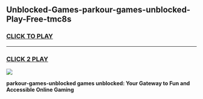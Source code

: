 
## Unblocked-Games-parkour-games-unblocked-Play-Free-tmc8s
<h3>
<a href="https://premium76.site?title=parkour-games-unblocked&ref=22A">CLICK TO PLAY</a></h3>
<hr>

<h3>
<a href="https://premium76.site?title=parkour-games-unblocked&ref=22A">CLICK 2 PLAY</a>
  
</h3>

<a href="https://premium76.site?title=parkour-games-unblocked&ref=22A"><img src="https://clearcache.store/games.png"></a>


**parkour-games-unblocked games unblocked: Your Gateway to Fun and Accessible Online Gaming**
